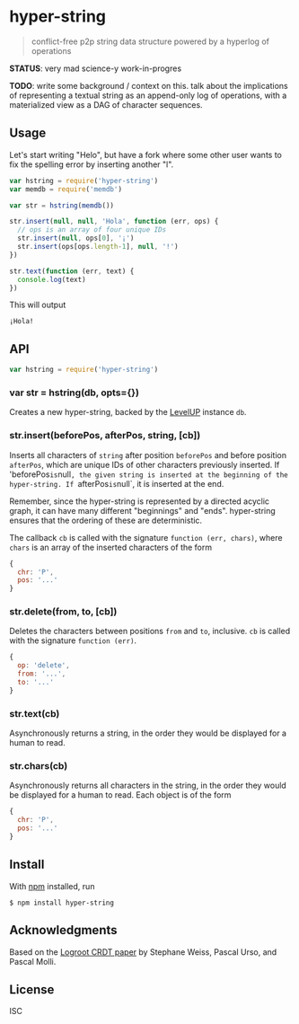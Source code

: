 # hyper-string

> conflict-free p2p string data structure powered by a hyperlog of operations

**STATUS**: very mad science-y work-in-progres

**TODO**: write some background / context on this. talk about the implications
of representing a textual string as an append-only log of operations, with a
materialized view as a DAG of character sequences.

## Usage

Let's start writing "Helo", but have a fork where some other user wants to
fix the spelling error by inserting another "l".

```js
var hstring = require('hyper-string')
var memdb = require('memdb')

var str = hstring(memdb())

str.insert(null, null, 'Hola', function (err, ops) {
  // ops is an array of four unique IDs
  str.insert(null, ops[0], '¡')
  str.insert(ops[ops.length-1], null, '!')
})

str.text(function (err, text) {
  console.log(text)
})
```

This will output

```
¡Hola!
```

## API

```js
var hstring = require('hyper-string')
```

### var str = hstring(db, opts={})

Creates a new hyper-string, backed by the
[LevelUP](https://github.com/Level/levelup) instance `db`.

### str.insert(beforePos, afterPos, string, [cb])

Inserts all characters of `string` after position `beforePos` and before
position `afterPos`, which are unique IDs of other characters previously
inserted. If 'beforePos` is `null`, the given string is inserted at the
beginning of the hyper-string. If `afterPos` is `null`, it is inserted at the
end.

Remember, since the hyper-string is represented by a directed acyclic graph, it
can have many different "beginnings" and "ends". hyper-string ensures that the
ordering of these are deterministic.

The callback `cb` is called with the signature `function (err, chars)`, where
`chars` is an array of the inserted characters of the form

```js
{
  chr: 'P',
  pos: '...'
}
```


### str.delete(from, to, [cb])

Deletes the characters between positions `from` and `to`, inclusive. `cb` is
called with the signature `function (err)`.

```js
{
  op: 'delete',
  from: '...',
  to: '...'
}
```

### str.text(cb)

Asynchronously returns a string, in the order they would be displayed for a
human to read.

### str.chars(cb)

Asynchronously returns all characters in the string, in the order they would be
displayed for a human to read. Each object is of the form

```js
{
  chr: 'P',
  pos: '...'
}
```


## Install

With [npm](https://npmjs.org/) installed, run

```
$ npm install hyper-string
```

## Acknowledgments

Based on the [Logroot CRDT
paper](https://hal.archives-ouvertes.fr/file/index/docid/345911/filename/main.pdf)
by Stephane Weiss, Pascal Urso, and Pascal Molli.

## License

ISC
